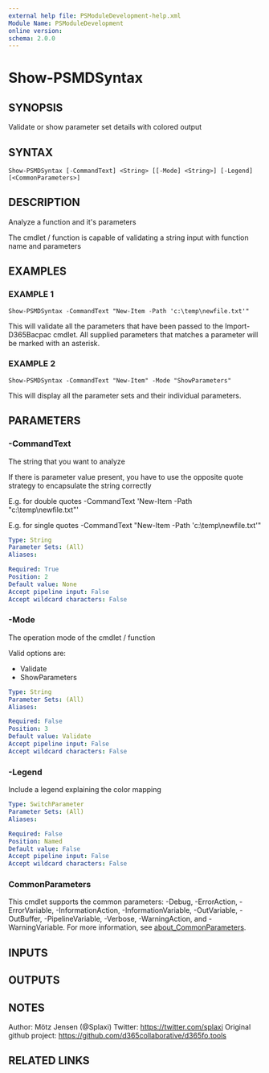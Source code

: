 ```yaml
---
external help file: PSModuleDevelopment-help.xml
Module Name: PSModuleDevelopment
online version:
schema: 2.0.0
---
```


# Show-PSMDSyntax

## SYNOPSIS
Validate or show parameter set details with colored output

## SYNTAX

```
Show-PSMDSyntax [-CommandText] <String> [[-Mode] <String>] [-Legend] [<CommonParameters>]
```

## DESCRIPTION
Analyze a function and it's parameters

The cmdlet / function is capable of validating a string input with function name and parameters

## EXAMPLES

### EXAMPLE 1
```
Show-PSMDSyntax -CommandText "New-Item -Path 'c:\temp\newfile.txt'"
```

This will validate all the parameters that have been passed to the Import-D365Bacpac cmdlet.
All supplied parameters that matches a parameter will be marked with an asterisk.

### EXAMPLE 2
```
Show-PSMDSyntax -CommandText "New-Item" -Mode "ShowParameters"
```

This will display all the parameter sets and their individual parameters.

## PARAMETERS

### -CommandText
The string that you want to analyze

If there is parameter value present, you have to use the opposite quote strategy to encapsulate the string correctly

E.g.
for double quotes
-CommandText 'New-Item -Path "c:\temp\newfile.txt"'

E.g.
for single quotes
-CommandText "New-Item -Path 'c:\temp\newfile.txt'"

```yaml
Type: String
Parameter Sets: (All)
Aliases:

Required: True
Position: 2
Default value: None
Accept pipeline input: False
Accept wildcard characters: False
```

### -Mode
The operation mode of the cmdlet / function

Valid options are:
- Validate
- ShowParameters

```yaml
Type: String
Parameter Sets: (All)
Aliases:

Required: False
Position: 3
Default value: Validate
Accept pipeline input: False
Accept wildcard characters: False
```

### -Legend
Include a legend explaining the color mapping

```yaml
Type: SwitchParameter
Parameter Sets: (All)
Aliases:

Required: False
Position: Named
Default value: False
Accept pipeline input: False
Accept wildcard characters: False
```

### CommonParameters
This cmdlet supports the common parameters: -Debug, -ErrorAction, -ErrorVariable, -InformationAction, -InformationVariable, -OutVariable, -OutBuffer, -PipelineVariable, -Verbose, -WarningAction, and -WarningVariable. For more information, see [about_CommonParameters](http://go.microsoft.com/fwlink/?LinkID=113216).

## INPUTS

## OUTPUTS

## NOTES
Author: Mötz Jensen (@Splaxi)
Twitter: https://twitter.com/splaxi
Original github project: https://github.com/d365collaborative/d365fo.tools

## RELATED LINKS
